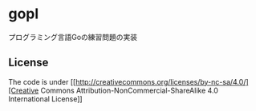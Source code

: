 gopl
===


プログラミング言語Goの練習問題の実装


## License
The code is under [[http://creativecommons.org/licenses/by-nc-sa/4.0/][Creative Commons Attribution-NonCommercial-ShareAlike 4.0 International License]]
